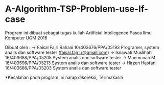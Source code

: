 # A-Algorithm-TSP-Problem-use-If-case

Program ini dibuat sebagai tugas kuliah Artificial Intellegence Pasca Ilmu Komputer UGM 2016

Dibuat oleh : 
->  Faisal Fajri Rahani 16/403676/PPA/05193 Programer, system analis dan software tester (faisal.fajri.r@gmail.com)
->  Isnawati Muslihah   16/403688/PPA/05205 System analis dan software tester
->  Maemunah M          16/403696/PPA/05213 System analis dan software tester
->  Hirzen Hasfani      16/403686/PPA/05203 System analis dan software tester

*Kesalahan pada program ini harap dikoreksi, Terimakasih
